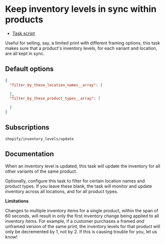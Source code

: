 # Keep inventory levels in sync within products

* [Task script](./script.liquid)

Useful for selling, say, a limited print with different framing options, this task makes sure that a product's inventory levels, for each variant and location, are all kept in sync.

## Default options

```json
{
  "filter_by_these_location_names__array": [

  ],
  "filter_by_these_product_types__array": [

  ]
}
```

## Subscriptions

```liquid
shopify/inventory_levels/update
```

## Documentation

When an inventory level is updated, this task will update the inventory for all other variants of the same product.

Optionally, configure this task to filter for certain location names and product types. If you leave these blank, the task will monitor and update inventory across all locations, and for all product types.

**Limitations**

Changes to multiple inventory items for a single product, within the span of 60 seconds, will result in only the first inventory change being applied to all inventory items. For example, if a customer purchases a framed _and_ unframed version of the same print, the inventory levels for that product will only be decremented by 1, not by 2. If this is causing trouble for you, let us know!